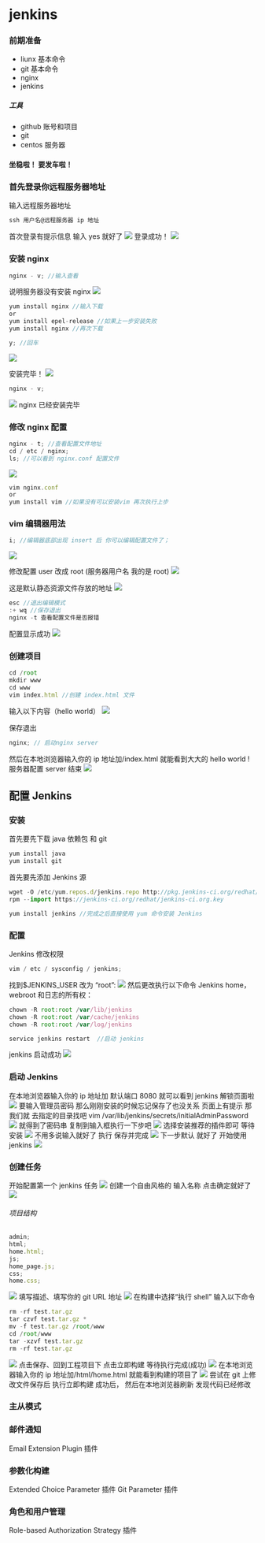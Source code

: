 # jenkins

### 前期准备

-   liunx 基本命令
-   git 基本命令
-   nginx
-   jenkins

##### 工具

-   github 账号和项目
-   git
-   centos 服务器

#### 坐稳啦！ 要发车啦！

### 首先登录你远程服务器地址

输入远程服务器地址

```javascript
ssh 用户名@远程服务器 ip 地址
```

首次登录有提示信息 输入 yes 就好了
![](https://user-gold-cdn.xitu.io/2018/6/30/1644f30502d70a54?w=637&h=118&f=png&s=13698)
登录成功！
![](https://user-gold-cdn.xitu.io/2018/6/30/1644f30832dd10fa?w=638&h=167&f=png&s=12217)

### 安装 nginx

```javascript
nginx - v; //输入查看
```

说明服务器没有安装 nginx
![](https://user-gold-cdn.xitu.io/2018/6/30/1644f30ae24d32aa?w=522&h=71&f=png&s=4963)

```javascript
yum install nginx //输入下载
or
yum install epel-release //如果上一步安装失败
yum install nginx //再次下载
```

```javascript
y; //回车
```

![](https://user-gold-cdn.xitu.io/2018/6/30/1644f30e66d34475?w=586&h=109&f=png&s=5899)

安装完毕！
![](https://user-gold-cdn.xitu.io/2018/6/30/1644f31196252b84?w=925&h=184&f=png&s=18252)

```javascript
nginx - v;
```

![](https://user-gold-cdn.xitu.io/2018/6/30/1644f315b0bfd017?w=412&h=55&f=png&s=3942)
nginx 已经安装完毕

### 修改 nginx 配置

```javascript
nginx - t; //查看配置文件地址
cd / etc / nginx;
ls; //可以看到 nginx.conf 配置文件
```

![](https://user-gold-cdn.xitu.io/2018/6/30/1644f3186732c44b?w=1292&h=135&f=png&s=20262)

```javascript
vim nginx.conf
or
yum install vim //如果没有可以安装vim 再次执行上步
```

### vim 编辑器用法

```javascript
i; //编辑器底部出现 insert 后 你可以编辑配置文件了；
```

![](https://user-gold-cdn.xitu.io/2018/6/30/1644f31eb45a526d?w=1460&h=155&f=png&s=17204)

修改配置 user 改成 root (服务器用户名 我的是 root)
![](https://user-gold-cdn.xitu.io/2018/6/30/1644f320b0802e2a?w=1116&h=160&f=png&s=15799)

这是默认静态资源文件存放的地址
![](https://user-gold-cdn.xitu.io/2018/6/30/1644f322dddc81c9?w=1109&h=527&f=png&s=36091)

```javascript
esc //退出编辑模式
:+ wq //保存退出
nginx -t 查看配置文件是否报错
```

配置显示成功
![](https://user-gold-cdn.xitu.io/2018/6/30/1644f3250a3714fe?w=888&h=114&f=png&s=14013)

### 创建项目

```javascript
cd /root
mkdir www
cd www
vim index.html //创建 index.html 文件
```

输入以下内容（hello world）
![](https://user-gold-cdn.xitu.io/2018/6/30/1644f328a38e34a9?w=734&h=276&f=png&s=21180)

保存退出

```javascript
nginx; // 启动nginx server
```

然后在本地浏览器输入你的 ip 地址加/index.html 就能看到大大的 hello world ! 服务器配置 server 结束
![](https://user-gold-cdn.xitu.io/2018/6/30/1644f32ac8bc60aa?w=543&h=172&f=png&s=6504)

## 配置 Jenkins

### 安装

首先要先下载 java 依赖包 和 git

```javascript
yum install java
yum install git
```

首先要先添加 Jenkins 源

```javascript
wget -O /etc/yum.repos.d/jenkins.repo http://pkg.jenkins-ci.org/redhat/jenkins.repo
rpm --import https://jenkins-ci.org/redhat/jenkins-ci.org.key
```

```javascript
yum install jenkins //完成之后直接使用 yum 命令安装 Jenkins
```

### 配置

Jenkins 修改权限

```javascript
vim / etc / sysconfig / jenkins;
```

找到\$JENKINS_USER 改为 “root”:
![](https://user-gold-cdn.xitu.io/2018/6/30/1644f3350cc48faa?w=966&h=275&f=png&s=21929)
然后更改执行以下命令 Jenkins home，webroot 和日志的所有权：

```javascript
chown -R root:root /var/lib/jenkins
chown -R root:root /var/cache/jenkins
chown -R root:root /var/log/jenkins
```

```javascript
service jenkins restart  //启动 jenkins
```

jenkins 启动成功
![](https://user-gold-cdn.xitu.io/2018/6/30/1644f33aafb99dd0?w=971&h=50&f=png&s=6718)

### 启动 Jenkins

在本地浏览器输入你的 ip 地址加 默认端口 8080 就可以看到 jenkins 解锁页面啦
![](https://user-gold-cdn.xitu.io/2018/6/30/1644f343fa6c8754?w=1671&h=579&f=png&s=57240)
要输入管理员密码
那么刚刚安装的时候忘记保存了也没关系
页面上有提示 那我们就 去指定的目录找吧
vim /var/lib/jenkins/secrets/initialAdminPassword
![](https://user-gold-cdn.xitu.io/2018/6/30/1644f348f82c5659?w=675&h=98&f=png&s=10156)
就得到了密码串 复制到输入框执行一下步吧
![](https://user-gold-cdn.xitu.io/2018/6/30/1644f34bb82e467c?w=992&h=562&f=png&s=65578)
选择安装推荐的插件即可
等待安装
![](https://user-gold-cdn.xitu.io/2018/6/30/1644f351bcff65fb?w=1049&h=711&f=png&s=66424)
不用多说输入就好了 执行 保存并完成
![](https://user-gold-cdn.xitu.io/2018/6/30/1644f3544aaeefc2?w=997&h=440&f=png&s=26596)
下一步默认 就好了 开始使用 jenkins
![](https://user-gold-cdn.xitu.io/2018/6/30/1644f3564779ddaa?w=1002&h=287&f=png&s=21774)

### 创建任务

开始配置第一个 jenkins 任务
![](https://user-gold-cdn.xitu.io/2018/6/30/1644f3588c088f86?w=1055&h=670&f=png&s=43760)
创建一个自由风格的 输入名称 点击确定就好了
![](https://user-gold-cdn.xitu.io/2018/6/30/1644f35be9dd095a?w=1688&h=751&f=png&s=94717)

###### 项目结构

```javascript
admin;
html;
home.html;
js;
home_page.js;
css;
home.css;
```

![](https://user-gold-cdn.xitu.io/2018/6/30/1644f360debbb307?w=1199&h=449&f=png&s=46820)
填写描述、填写你的 git URL 地址
![](https://user-gold-cdn.xitu.io/2018/6/30/1644f362ebdf0628?w=1738&h=934&f=png&s=84535)
在构建中选择“执行 shell” 输入以下命令

```javascript
rm -rf test.tar.gz
tar czvf test.tar.gz *
mv -f test.tar.gz /root/www
cd /root/www
tar -xzvf test.tar.gz
rm -rf test.tar.gz
```

![](https://user-gold-cdn.xitu.io/2018/6/30/1644f3657e5063ba?w=1498&h=572&f=png&s=40919)
点击保存、回到工程项目下 点击立即构建 等待执行完成(成功)
![](https://user-gold-cdn.xitu.io/2018/6/30/1644f368047ed7d2?w=855&h=474&f=png&s=54549)
在本地浏览器输入你的 ip 地址加/html/home.html 就能看到构建的项目了
![](https://user-gold-cdn.xitu.io/2018/6/30/1644f36a658918a5?w=967&h=213&f=png&s=15334)
尝试在 git 上修改文件保存后 执行立即构建 成功后， 然后在本地浏览器刷新 发现代码已经修改

### 主从模式

### 邮件通知

Email Extension Plugin 插件

### 参数化构建

Extended Choice Parameter 插件
Git Parameter 插件

### 角色和用户管理

Role-based Authorization Strategy 插件
